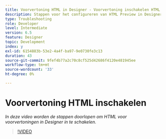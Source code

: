 ```yaml
---
title: Voorvertoning HTML in Designer - Voorvertoning inschakelen HTML voorvertoning
description: Stappen voor het configureren van HTML Preview in Designer
type: Troubleshooting
role: Developer
level: Intermediate
version: 6.5
feature: Designer
topic: Development
index: y
exl-id: 6154883b-53e2-4a4f-ba97-9e0730fe3c13
duration: 43
source-git-commit: 9fef4b77a2c70c8cf525d42686f4120e481945ee
workflow-type: tm+mt
source-wordcount: '33'
ht-degree: 0%

---
```



# Voorvertoning HTML inschakelen

*In deze video worden de stappen doorlopen om HTML voor voorvertoningen in Designer in te schakelen.*

>[!VIDEO](https://video.tv.adobe.com/v/335498?quality=12&learn=on)
